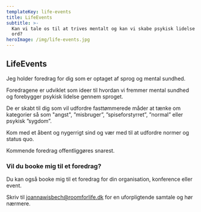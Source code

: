 ```yaml
---
templateKey: life-events
title: LifeEvents
subtitle: >-
  Kan vi tale os til at trives mentalt og kan vi skabe psykisk lidelse gennem
  ord?
heroImage: /img/life-events.jpg
---
```

## LifeEvents

Jeg holder foredrag for dig som er optaget af sprog og mental sundhed. 

Foredragene er udviklet som ideer til hvordan vi fremmer mental sundhed og forebygger psykisk lidelse gennem sproget. 

De er skabt til dig som vil udfordre fasttømmerede måder at tænke om kategorier så som "angst", ”misbruger”, ”spiseforstyrret”, ”normal” eller psykisk ”sygdom”. 

Kom med et åbent og nygerrigt sind og vær med til at udfordre normer og status quo. 

Kommende foredrag offentliggøres snarest. 

### Vil du booke mig til et foredrag?

Du kan også booke mig til et foredrag for din organisation, konference eller event. 

Skriv til joannawisbech@roomforlife.dk for en uforpligtende samtale og hør nærmere.
